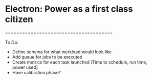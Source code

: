 # Electron: Power as a first class citizen
======================================

To Do:
 * Define schema for what workload would look like
 * Add queue for jobs to be executed
 * Create metrics for each task launched [Time to schedule, run time, power used]
 * Have calibration phase?


